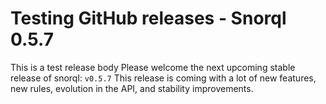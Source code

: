 # Testing GitHub releases - Snorql 0.5.7

This is a test release body
Please welcome the next upcoming stable release of snorql: `v0.5.7`
This release is coming with a lot of new features, new rules, evolution in the API, and stability improvements.